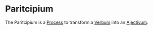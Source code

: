 # Paritcipium

The Paritcipium is a [Process](60062.md) to transform a [Verbum](650016.md) into an [Ajectivum](650017.md).